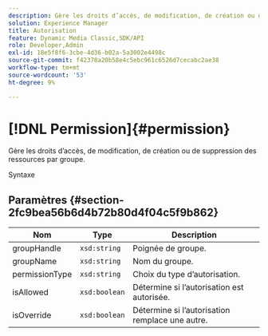 ```yaml
---
description: Gère les droits d’accès, de modification, de création ou de suppression des ressources par groupe.
solution: Experience Manager
title: Autorisation
feature: Dynamic Media Classic,SDK/API
role: Developer,Admin
exl-id: 18e5f8f6-3cbe-4d36-b02a-5a3002e4498c
source-git-commit: f42378a20b58e4c5ebc961c6526d7cecabc2ae38
workflow-type: tm+mt
source-wordcount: '53'
ht-degree: 9%

---
```


# [!DNL Permission]{#permission}

Gère les droits d’accès, de modification, de création ou de suppression des ressources par groupe.

Syntaxe

## Paramètres {#section-2fc9bea56b6d4b72b80d4f04c5f9b862}

| Nom | Type | Description |
|---|---|---|
| groupHandle | `xsd:string` | Poignée de groupe. |
| groupName | `xsd:string` | Nom du groupe. |
| permissionType | `xsd:string` | Choix du type d’autorisation. |
| isAllowed | `xsd:boolean` | Détermine si l’autorisation est autorisée. |
| isOverride | `xsd:boolean` | Détermine si l’autorisation remplace une autre. |
